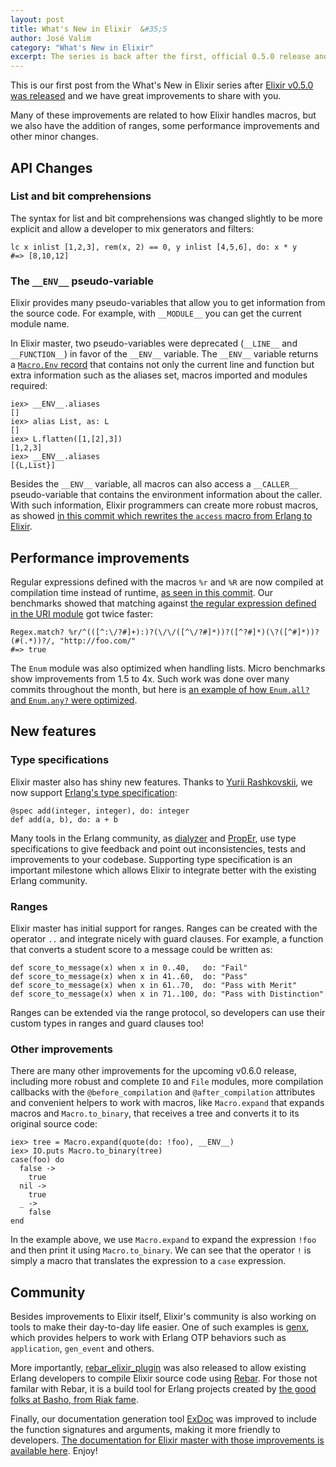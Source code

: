 ```yaml
---
layout: post
title: What's New in Elixir  &#35;5
author: José Valim
category: "What's New in Elixir"
excerpt: The series is back after the first, official 0.5.0 release and we are packed with information!
---
```


This is our first post from the What's New in Elixir series after [Elixir v0.5.0 was released](http://elixir-lang.org/blog/2012/05/25/elixir-v0-5-0-released/) and we have great improvements to share with you.

Many of these improvements are related to how Elixir handles macros, but we also have the addition of ranges, some performance improvements and other minor changes.

## API Changes ##

### List and bit comprehensions ###

The syntax for list and bit comprehensions was changed slightly to be more explicit and allow a developer to mix generators and filters:

    lc x inlist [1,2,3], rem(x, 2) == 0, y inlist [4,5,6], do: x * y
    #=> [8,10,12]

### The `__ENV__` pseudo-variable ###

Elixir provides many pseudo-variables that allow you to get information from the source code. For example, with `__MODULE__` you can get the current module name.

In Elixir master, two pseudo-variables were deprecated (`__LINE__` and `__FUNCTION__`) in favor of the `__ENV__` variable. The `__ENV__` variable returns a [`Macro.Env` record](http://elixir-lang.org/docs/master/Macro.Env.html) that contains not only the current line and function but extra information such as the aliases set, macros imported and modules required:

    iex> __ENV__.aliases
    []
    iex> alias List, as: L
    []
    iex> L.flatten([1,[2],3])
    [1,2,3]
    iex> __ENV__.aliases
    [{L,List}]

Besides the `__ENV__` variable, all macros can also access a `__CALLER__` pseudo-variable that contains the environment information about the caller. With such information, Elixir programmers can create more robust macros, as showed [in this commit which rewrites the `access` macro from Erlang to Elixir](https://github.com/elixir-lang/elixir/commit/088eff4c19614101cea55dfef9966d4de89181e3).

## Performance improvements ##

Regular expressions defined with the macros `%r` and `%R` are now compiled at compilation time instead of runtime, [as seen in this commit](https://github.com/elixir-lang/elixir/commit/646ee5f125601760bcd263105470545e0b7aa7f2). Our benchmarks showed that matching against [the regular expression defined in the URI module](https://github.com/elixir-lang/elixir/blob/ab61e6f95c37a8c0538f349a59be63ca00341b98/lib/uri.ex#L123) got twice faster:

    Regex.match? %r/^(([^:\/?#]+):)?(\/\/([^\/?#]*))?([^?#]*)(\?([^#]*))?(#(.*))?/, "http://foo.com/"
    #=> true

The `Enum` module was also optimized when handling lists. Micro benchmarks show improvements from 1.5 to 4x. Such work was done over many commits throughout the month, but here is [an example of how `Enum.all?` and `Enum.any?` were optimized](https://github.com/elixir-lang/elixir/commit/058f0f66965323ca9e792b5143929ffd7819ed9d).

## New features ##

### Type specifications ###

Elixir master also has shiny new features. Thanks to [Yurii Rashkovskii](https://github.com/yrashk), we now support [Erlang's type specification](http://www.erlang.org/doc/reference_manual/typespec.html):

    @spec add(integer, integer), do: integer
    def add(a, b), do: a + b

Many tools in the Erlang community, as [dialyzer](http://www.erlang.org/doc/man/dialyzer.html) and [PropEr](https://github.com/manopapad/proper/), use type specifications to give feedback and point out inconsistencies, tests and improvements to your codebase. Supporting type specification is an important milestone which allows Elixir to integrate better with the existing Erlang community.

### Ranges ###

Elixir master has initial support for ranges. Ranges can be created with the operator `..` and integrate nicely with guard clauses. For example, a function that converts a student score to a message could be written as:

    def score_to_message(x) when x in 0..40,   do: "Fail"
    def score_to_message(x) when x in 41..60,  do: "Pass"
    def score_to_message(x) when x in 61..70,  do: "Pass with Merit"
    def score_to_message(x) when x in 71..100, do: "Pass with Distinction"

Ranges can be extended via the range protocol, so developers can use their custom types in ranges and guard clauses too!

### Other improvements ###

There are many other improvements for the upcoming v0.6.0 release, including more robust and complete `IO` and `File` modules, more compilation callbacks with the `@before_compilation` and `@after_compilation` attributes and convenient helpers to work with macros, like `Macro.expand` that expands macros and `Macro.to_binary`, that receives a tree and converts it to its original source code:

    iex> tree = Macro.expand(quote(do: !foo), __ENV__)
    iex> IO.puts Macro.to_binary(tree)
    case(foo) do
      false ->
        true
      nil ->
        true
      _ ->
        false
    end

In the example above, we use `Macro.expand` to expand the expression `!foo` and then print it using `Macro.to_binary`. We can see that the operator `!` is simply a macro that translates the expression to a `case` expression.

## Community ##

Besides improvements to Elixir itself, Elixir's community is also working on tools to make their day-to-day life easier. One of such examples is [genx](https://github.com/yrashk/genx), which provides helpers to work with Erlang OTP behaviors such as `application`, `gen_event` and others.

More importantly, [rebar_elixir_plugin](https://github.com/yrashk/rebar_elixir_plugin) was also released to allow existing Erlang developers to compile Elixir source code using [Rebar](https://github.com/basho/rebar). For those not familar with Rebar, it is a build tool for Erlang projects created by [the good folks at Basho, from Riak fame](http://basho.com/).

Finally, our documentation generation tool [ExDoc](https://github.com/elixir-lang/exdoc) was improved to include the function signatures and arguments, making it more friendly to developers. [The documentation for Elixir master with those improvements is available here](http://elixir-lang.org/docs/master/). Enjoy!
